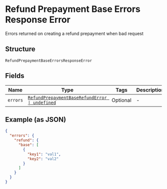 
# Refund Prepayment Base Errors Response Error

Errors returned on creating a refund prepayment when bad request

## Structure

`RefundPrepaymentBaseErrorsResponseError`

## Fields

| Name | Type | Tags | Description |
|  --- | --- | --- | --- |
| `errors` | [`RefundPrepaymentBaseRefundError \| undefined`](../../doc/models/refund-prepayment-base-refund-error.md) | Optional | - |

## Example (as JSON)

```json
{
  "errors": {
    "refund": {
      "base": [
        {
          "key1": "val1",
          "key2": "val2"
        }
      ]
    }
  }
}
```

